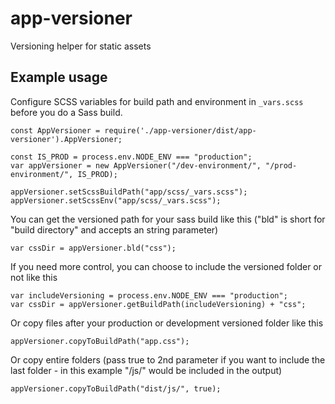 # app-versioner
Versioning helper for static assets

## Example usage
Configure SCSS variables for build path and environment in `_vars.scss` before you do a Sass build.
```
const AppVersioner = require('./app-versioner/dist/app-versioner').AppVersioner;

const IS_PROD = process.env.NODE_ENV === "production";
var appVersioner = new AppVersioner("/dev-environment/", "/prod-environment/", IS_PROD);

appVersioner.setScssBuildPath("app/scss/_vars.scss");
appVersioner.setScssEnv("app/scss/_vars.scss");
```

You can get the versioned path for your sass build like this ("bld" is short for "build directory" and accepts an string parameter)
```
var cssDir = appVersioner.bld("css");
```

If you need more control, you can choose to include the versioned folder or not like this
```
var includeVersioning = process.env.NODE_ENV === "production";
var cssDir = appVersioner.getBuildPath(includeVersioning) + "css";
```

Or copy files after your production or development versioned folder like this
```
appVersioner.copyToBuildPath("app.css");
```

Or copy entire folders (pass true to 2nd parameter if you want to include the last folder - in this example "/js/" would be included in the output)
```
appVersioner.copyToBuildPath("dist/js/", true);
```
